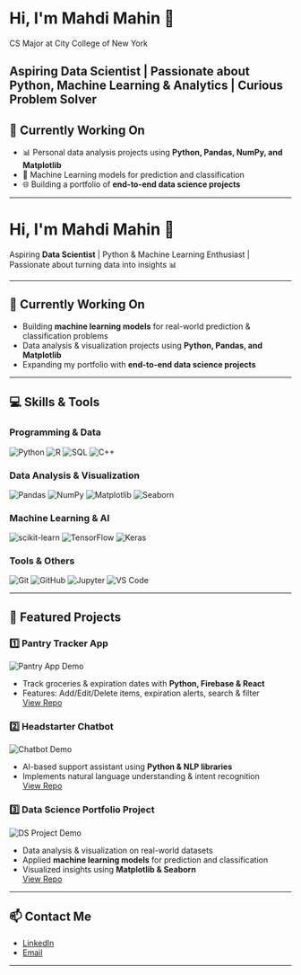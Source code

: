 # Hi, I'm Mahdi Mahin 👋

CS Major at City College of New York

Aspiring **Data Scientist** | Passionate about Python, Machine Learning & Analytics | Curious Problem Solver  
---

## 🔭 Currently Working On
- 📊 Personal data analysis projects using **Python, Pandas, NumPy, and Matplotlib**  
- 🤖 Machine Learning models for prediction and classification  
- 🌐 Building a portfolio of **end-to-end data science projects**  

---

# Hi, I'm Mahdi Mahin 👋

Aspiring **Data Scientist** | Python & Machine Learning Enthusiast | Passionate about turning data into insights 📊

---

## 🔭 Currently Working On
- Building **machine learning models** for real-world prediction & classification problems  
- Data analysis & visualization projects using **Python, Pandas, and Matplotlib**  
- Expanding my portfolio with **end-to-end data science projects**  

---

## 💻 Skills & Tools

### Programming & Data
![Python](https://img.shields.io/badge/Python-3776AB?style=for-the-badge&logo=python&logoColor=white)
![R](https://img.shields.io/badge/R-276DC3?style=for-the-badge&logo=r&logoColor=white)
![SQL](https://img.shields.io/badge/SQL-4479A1?style=for-the-badge&logo=sql&logoColor=white)
![C++](https://img.shields.io/badge/C++-00599C?style=for-the-badge&logo=c%2B%2B&logoColor=white)

### Data Analysis & Visualization
![Pandas](https://img.shields.io/badge/Pandas-150458?style=for-the-badge&logo=pandas&logoColor=white)
![NumPy](https://img.shields.io/badge/NumPy-013243?style=for-the-badge&logo=numpy&logoColor=white)
![Matplotlib](https://img.shields.io/badge/Matplotlib-F3B200?style=for-the-badge&logo=matplotlib&logoColor=white)
![Seaborn](https://img.shields.io/badge/Seaborn-1F77B4?style=for-the-badge&logo=seaborn&logoColor=white)

### Machine Learning & AI
![scikit-learn](https://img.shields.io/badge/scikit--learn-F7931E?style=for-the-badge&logo=scikit-learn&logoColor=white)
![TensorFlow](https://img.shields.io/badge/TensorFlow-FF6F00?style=for-the-badge&logo=tensorflow&logoColor=white)
![Keras](https://img.shields.io/badge/Keras-D00000?style=for-the-badge&logo=keras&logoColor=white)

### Tools & Others
![Git](https://img.shields.io/badge/Git-F05032?style=for-the-badge&logo=git&logoColor=white)
![GitHub](https://img.shields.io/badge/GitHub-181717?style=for-the-badge&logo=github&logoColor=white)
![Jupyter](https://img.shields.io/badge/Jupyter-F37626?style=for-the-badge&logo=jupyter&logoColor=white)
![VS Code](https://img.shields.io/badge/VS%20Code-007ACC?style=for-the-badge&logo=visual-studio-code&logoColor=white)

---

## 🚀 Featured Projects

### 1️⃣ Pantry Tracker App
![Pantry App Demo](https://via.placeholder.com/400x200.png?text=Project+GIF)
- Track groceries & expiration dates with **Python, Firebase & React**  
- Features: Add/Edit/Delete items, expiration alerts, search & filter  
[View Repo](link-to-repo)

### 2️⃣ Headstarter Chatbot
![Chatbot Demo](https://via.placeholder.com/400x200.png?text=Project+GIF)
- AI-based support assistant using **Python & NLP libraries**  
- Implements natural language understanding & intent recognition  
[View Repo](link-to-repo)

### 3️⃣ Data Science Portfolio Project
![DS Project Demo](https://via.placeholder.com/400x200.png?text=Project+GIF)
- Data analysis & visualization on real-world datasets  
- Applied **machine learning models** for prediction and classification  
- Visualized insights using **Matplotlib & Seaborn**  
[View Repo](link-to-repo)

---

## 📫 Contact Me
- [LinkedIn](https://www.linkedin.com/in/mahdi-mahin-114a64238/)  
- [Email](mailto:mahdimahin786@gmail.com)  

---

